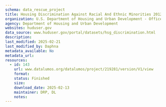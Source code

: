 ```yaml
---
schema: data_rescue_project 
title: Housing Discrimination Against Racial And Ethnic Minorities 2012
organization: U.S. Department of Housing and Urban Development - Office of Policy Development and Research
agency: Department of Housing and Urban Development
websites: huduser.gov
data_source: www.huduser.gov/portal/datasets/hsg_discrimination.html
description: 
last_modified: 2025-02-21
last_modified_by: Daphna
metadata_available: No
metadata_url: 
resources:
  - id: 143
    url: www.datalumos.org/datalumos/project/219281/version/V1/view
    format: 
    status: Finished
    size: 
    download_date: 2025-02-13
    maintainer: DRP, DL
    notes: 
---
```

